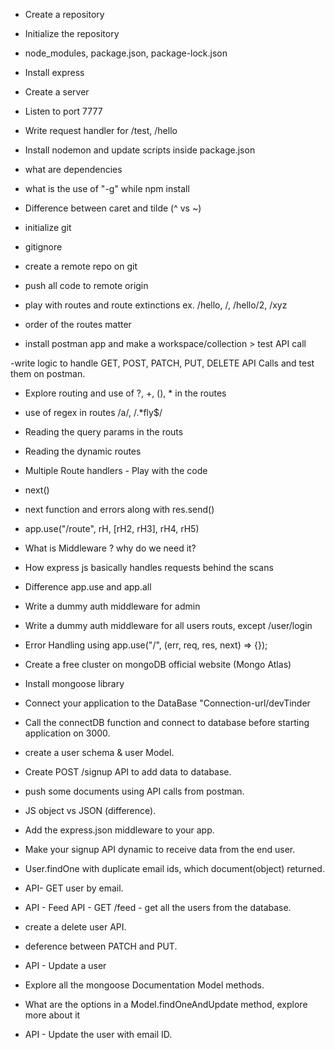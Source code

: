 - Create a repository
- Initialize the repository
- node_modules, package.json, package-lock.json
- Install express
- Create a server
- Listen to port 7777
- Write request handler for /test, /hello
- Install nodemon and update scripts inside package.json
- what are dependencies
- what is the use of "-g" while npm install
- Difference between caret and tilde (^ vs ~)

- initialize git
- gitignore
- create a remote repo on git
- push all code to remote origin

- play with routes and route extinctions ex. /hello, /, /hello/2, /xyz
- order of the routes matter

- install postman app and make a workspace/collection > test API call

-write logic to handle GET, POST, PATCH, PUT, DELETE API Calls and test them on postman.

- Explore routing and use of ?, +, (), \* in the routes
- use of regex in routes /a/, /.\*fly$/
- Reading the query params in the routs
- Reading the dynamic routes

- Multiple Route handlers - Play with the code
- next()
- next function and errors along with res.send()
- app.use("/route", rH, [rH2, rH3], rH4, rH5)

- What is Middleware ? why do we need it?
- How express js basically handles requests behind the scans
- Difference app.use and app.all
- Write a dummy auth middleware for admin
- Write a dummy auth middleware for all users routs, except /user/login
- Error Handling using app.use("/", (err, req, res, next) => {});

- Create a free cluster on mongoDB official website (Mongo Atlas)
- Install mongoose library
- Connect your application to the DataBase "Connection-url/devTinder
- Call the connectDB function and connect to database before starting application on 3000.
- create a user schema & user Model.
- Create POST /signup API to add data to database.
- push some documents using API calls from postman.

- JS object vs JSON (difference).
- Add the express.json middleware to your app.
- Make your signup API dynamic to receive data from the end user.

- User.findOne with duplicate email ids, which document(object) returned.
- API- GET user by email.
- API - Feed API - GET /feed - get all the users from the database.
- create a delete user API.
- deference between PATCH and PUT.
- API - Update a user
- Explore all the mongoose Documentation Model methods.
- What are the options in a Model.findOneAndUpdate method, explore more about it
- API - Update the user with email ID.

